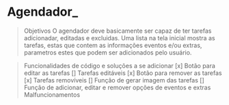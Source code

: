 # Agendador_

> Objetivos
O agendador deve basicamente ser capaz de ter tarefas adicionadar, editadas e excluidas.
Uma lista na tela inicial mostra as tarefas, estas que contem as informações eventos e/ou extras, parametros estes que podem ser adicionados pelo usuário.

> Funcionalidades de código e soluções a se adicionar
	[x] Botão para editar as tarefas
		[] Tarefas editáveis
	[x] Botão para remover as tarefas
		[x] Tarefas removíveis
	[] Função de gerar imagem das tarefas
	[] Função de adicionar, editar e remover opções de eventos e extras
> Malfuncionamentos


